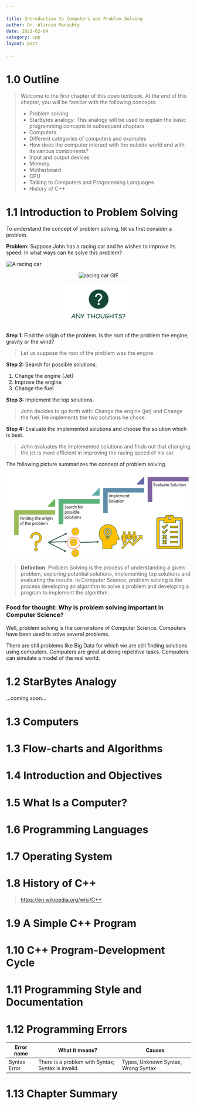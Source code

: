 ```yaml
---

title: Introduction to Computers and Problem Solving
author: Dr. Alireza Manashty
date: 2021-02-04
category: cpp
layout: post

---
```

# 1.0 Outline
>Welcome to the first chapter of this open textbook. At the end of this chapter, you will be familiar with the following concepts:
>* Problem solving
>* StarBytes analogy: This analogy will be used to explain the basic programming concepts in subsequent chapters
>* Computers
>* Different categories of computers and examples
>* How does the computer interact with the outside world and with its various components?
>* Input and output devices
>* Memory
>* Motherboard
>* CPU
>* Talking to Computers and Programming Languages
>* History of C++

# 1.1 Introduction to Problem Solving
To understand the concept of problem solving, let us first consider a problem.

**Problem:** Suppose John has a racing car and he wishes to improve its speed. 
In what ways can he solve this problem?

![ A racing car](assets/img/book/c1/carg.GIF/)

<p align="center">
<img src="cpp-book/assets/img/book/c1/carg.GIF" alt="racing car GIF">
</p>

<p align="center">
<img src="assets/img/book/all/thoughts.png" alt="Any Thoughts" width="200" height="115">
</p>

**Step 1:** Find the origin of the problem. Is the root of the problem the engine, gravity or the wind?
>Let us suppose the root of the problem was the engine.

**Step 2:** Search for possible solutions.
 1. Change the engine (Jet)    
 2. Improve the engine    
 3. Change the fuel
 
**Step 3:** Implement the top solutions.
 >John decides to go forth with: Change the engine (jet) and Change the fuel. He implements the two solutions he chose.

**Step 4:** Evaluate the implemented solutions and choose the solution which is best.
>John evaluates the implemented solutions and finds out that changing the jet is more efficient in improving the racing speed of his car.

The following picture summarizes the concept of problem solving.
<p align="center">
<img src="assets/img/book/c1/problem.png">
</p>

>**Definition**: Problem Solving is the process of understanding a given problem, exploring potential solutions, implementing top solutions and evaluating the results. In Computer Science, problem solving is the process developing an algorithm to solve a problem and developing a program to implement the algorithm.

### Food for thought: Why is problem solving important in Computer Science?
Well, problem solving is the cornerstone of Computer Science. Computers have been used to solve several problems. 

There are still problems like Big Data for which we are still finding solutions using computers.
Computers are great at doing repetitive tasks. 
Computers can simulate a model of the real world. 


# 1.2 StarBytes Analogy
...coming soon...

# 1.3 Computers


# 1.3 Flow-charts and Algorithms

# 1.4 Introduction and Objectives

# 1.5 What Is a Computer?

# 1.6 Programming Languages

# 1.7 Operating System

# 1.8 History of C++

> <https://en.wikipedia.org/wiki/C++>

# 1.9 A Simple C++ Program

# 1.10 C++ Program-Development Cycle

# 1.11 Programming Style and Documentation

# 1.12 Programming Errors

| Error name      | What it means?                                          | Causes
|------------     |-------------------                                      |----------------
| Syntax Error    | There is a problem with Syntax; Syntax is invalid.      | Typos, Unknown Syntax, Wrong Syntax


# 1.13 Chapter Summary
